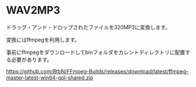 # WAV2MP3
ドラッグ・アンド・ドロップされたファイルを320MP3に変換します。

変換にはffmpegを利用します。

事前にffmpegをダウンロードしてbinフォルダをカレントディレクトリに配置する必要があります。

https://github.com/BtbN/FFmpeg-Builds/releases/download/latest/ffmpeg-master-latest-win64-gpl-shared.zip

